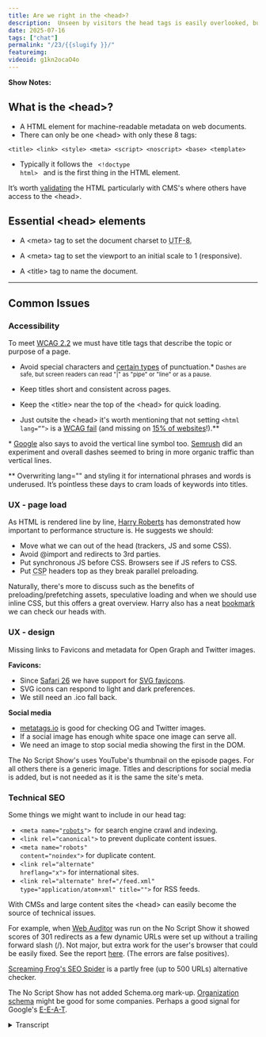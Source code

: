 ```yaml
---
title: Are we right in the <head>?
description:  Unseen by visitors the head tags is easily overlooked, but very important to a website's performance.
date: 2025-07-16
tags: ["chat"]
permalink: "/23/{{slugify }}/"
featureimg: 
videoid: g1kn2ocaO4o
---
```


**Show Notes:**

## What is the &lt;head&gt;?

- A HTML element for machine-readable metadata on web documents.
- There can only be one &lt;head&gt; with only these 8 tags:

`<title> <link> <style> <meta> <script> <noscript> <base> <template>`
 - Typically it follows the <code class="inline-code"> &lt;!doctype html&gt; </code> and is the first thing in the HTML element.
 
 <div class="side-note">
<p>It’s worth <a href="https://validator.w3.org/nu/?showsource=yes&useragent=Validator.nu%2FLV+https%3A%2F%2Fvalidator.w3.org%2Fservices&acceptlanguage=&doc=https%3A%2F%2Fnoscript.show%2F">validating</a> the HTML
 particularly with CMS's where others have access to the &lt;head&gt;.</p>
</div>


## Essential &lt;head&gt; elements

- A &lt;meta&gt; tag to set the document charset to <abbr title="Unicode Transformation Format - 8-bit">UTF-8.</abbr>

- A &lt;meta&gt; tag to set the viewport to an initial scale to 1 (responsive).
- A &lt;title&gt; tag to name the document.


<hr>

## Common Issues

### Accessibility

To meet [WCAG 2.2](https://www.w3.org/WAI/WCAG22/Understanding/page-titled.html) we must have title tags that describe the topic or purpose of a page.

- Avoid special characters and [certain types](https://www.deque.com/blog/dont-screen-readers-read-whats-screen-part-1-punctuation-typographic-symbols/) of punctuation.*<small> Dashes are safe, but screen readers can read "|"  as "pipe" or "line" or as a pause.</small>
- Keep titles short and consistent across pages.

- Keep the &lt;title&gt; near the top of the &lt;head&gt; for quick loading. 

- Just outsite the &lt;head&gt; it's worth mentioning that not setting <code class="inline-code">&lt;html lang=&rdquo;&rdquo;&gt;</code> is a [WCAG fail](https://www.w3.org/WAI/WCAG21/Understanding/language-of-page.html) (and missing on [15% of websites](https://webaim.org/projects/million/)!).**

<div class="side-note">
<p>* <a href="https://www.seroundtable.com/archives/023052.html">Google</a> also says to avoid the vertical line symbol too. <a href="https://www.semrush.com/blog/case-study-should-you-add-pipes-or-dashes-to-your-title-ag-/">Semrush</a>  did an experiment and overall dashes seemed to bring in more organic traffic than vertical lines.</p>

<p>**  Overwriting lang="" and styling it for international phrases and words is underused. It’s pointless these days to cram loads of keywords into titles.
</p>
</div>

### UX - page load 

As HTML is rendered line by line, [Harry Roberts](https://csswizardry.com/) has demonstrated how important to performance structure is. He suggests we should:

- Move what we can out of the head (trackers, JS and some CSS).
- Avoid @import and redirects to 3rd parties.
- Put synchronous JS before CSS. Browsers see if JS refers to CSS. 
- Put <abbr title="Content Security Policy">CSP</abbr> headers top as they break parallel preloading.

<div class="side-note">

<p> Naturally, there's more to discuss such as the benefits of preloading/prefetching assets, speculative loading and when we should use inline CSS, but this offers a great overview.  Harry also has a neat <a href="https://csswizardry.com/ct/">bookmark</a> we can check our heads with.</p>

</div>

### UX - design

Missing links to Favicons and metadata for Open Graph and Twitter images.

**Favicons:**

- Since [Safari 26](https://developer.apple.com/documentation/safari-release-notes/safari-26-release-notes) we have support for [SVG favicons](https://caniuse.com/link-icon-svg).
- SVG icons can respond to light and dark preferences. 
- We still need an .ico fall back.

**Social media**

- [metatags.io](https://metatags.io/?url=https%3A%2F%2Fnoscript.show%2Fabout) is good for checking OG and Twitter images.
-  If a social image has enough white space one image can serve all.
-  We need an image to stop social media showing the first in the DOM. 

<div class="side-note">
<p> The No Script Show's uses YouTube's thumbnail on the episode pages. For all others there is a generic image. Titles and descriptions for social media is added, but is not needed as it is the same the site's meta.
</p>
</div>

### Technical SEO 

Some things we might want to include in our head tag:


- <code class="inline-code">&lt;meta name=&quot;[robots](https://noscript.show/robots.txt)&quot;&gt; </code>for search engine crawl and indexing.
- <code class="inline-code">&lt;link rel=&quot;canonical&quot;&gt;</code> to prevent duplicate content issues.
- <code class="inline-code">&lt;meta name=&quot;robots&quot; content=&quot;noindex&quot;&gt;</code> for duplicate content.
- <code class="inline-code">&lt;link rel=&quot;alternate&quot; hreflang=&quot;x&quot;&gt;</code> for international sites.
- <code class="inline-code">&lt;link rel=&quot;alternate&quot; href=&quot;/feed.xml&quot; type=&quot;application/atom+xml&quot; title=&quot;&quot;&gt;</code>  for RSS feeds.

<div class="side-note">
<p>With CMSs and large content sites the &lt;head&gt; can easily become the source of technical issues.</p>
<p>For example, when <a href="https://www.link-assistant.com/website-auditor/">Web Auditor</a> was run on the No Script Show it showed scores of 301 redirects as a few dynamic URLs were set up without a trailing forward slash (/).  Not major, but extra work for the user's browser that could be easily fixed. See the report <a href="/img/SEO-audit.pdf">here</a>. (The errors are false positives).</p>
<p><a href="https://www.screamingfrog.co.uk/seo-spider/">Screaming Frog's SEO Spider</a>  is a partly free (up to 500 URLs) alternative checker. </p>

<p>The No Script Show has not added Schema.org mark-up. <a href="https://developers.google.com/search/docs/appearance/structured-data/organization">Organization schema</a> might be good for some companies. Perhaps a good signal for Google's <a href="https://developers.google.com/search/docs/fundamentals/creating-helpful-content">E-E-A-T</a>.</p>
</div>

<details> 
<summary>Transcript</summary>



[00:00:05] **Nathan Wrigley:** Hello there and welcome to the No Script Show.

This is our third in a series looking at various components that make up a website. Today we're talking about the head element as it's unseen by visitors. The head is easily overlooked, but a few mistakes can have a dramatic effect on the site overall. As with all episodes in this series, this is in two parts.

First, we'll talk about. Head elements from a technical design and accessibility, SEO as well perspective. Then we'll follow up with a YouTube video looking at some coded examples. And as always, there's David Waumsley who does all the hard work. Hello David. Hello. we call 

[00:00:47] **David Waumsley:** this one, are we right in the head?

And as we've established, I definitely wasn't right in the head, but I've been getting professional help. 

[00:00:54] **Nathan Wrigley:** you, yeah, from a variety of different websites. I might add, not from the medics. I, read the show notes, which you always, you know, very faithfully put together for us. And I have to confess, it's been a long time since I looked at something, which I'm gonna call so basic and it really alarmed me that this incredibly crucial and basic thing I basically didn't know anything about.

no, not great. Yeah. 

[00:01:22] **David Waumsley:** So we got some show notes. Sure. We bring them up then. Indeed. 

[00:01:25] **Nathan Wrigley:** There we are. So are we right in the head? Let's, let's kick it off. So the first one, what is the head? 

[00:01:32] **David Waumsley:** Yeah, so what I've got here, it's fairly simple. It's A-H-T-M-L element for machine readable metadata on web documents, and this is something which I don't think I ever knew as well.

I knew that there could only be one head on a page and I didn't know that there were only eight tags that are supported. No, me neither. And they are, we know these Title link, style, meta and script and no script knew those. Yep. Base and template. I didn't really, I think I understand base. Do you?

No, that was the 

[00:02:10] **Nathan Wrigley:** alarming thing. The first ones that you mentioned. So title, link style, meta script, no script. That was all fine and self-explanatory. However, I saw base and template and Yeah. Basically didn't know what either of them were for. 

[00:02:22] **David Waumsley:** I think, to be honest, I dunno why I stuck on this.

'cause, I don't know. And I think base is the one where you can set the URLs that I used so you could change the whole, it has a knock on effect. So if you are only including these certain URLs, it's a little bit like you can leave the full domain name off your document forward slash so you could have your base being.

no script show and then you could change that to something else, I think. Got it. That's what it does there. Okay. template I'm not so sure on. Okay. We'll just 

[00:02:52] **Nathan Wrigley:** swiftly move on. 

[00:02:54] **David Waumsley:** Yes, let's do that. And it typically follows the doc type HTML, tag that we have, which is a lot simpler these days.

And we would talk reminiscent about the times in the early HTML, where there all these different versions you're 

[00:03:08] **Nathan Wrigley:** have. That's right. It was like a full two lines of impenetrable stuff that you had to basically copy and paste. I could never remember what was required, so I would just copy and paste it every time.

But it was, set and it was XT X-H-T-M-L and all of these numbers and things followed on. But then I think HT ML five came along and, I don't know, I think you said about 2010, something like that and boiled it all down to this simple declaration doc type HTML, which made everything, all of that nonsense go away.

[00:03:37] **David Waumsley:** Yeah. 

[00:03:37] **Nathan Wrigley:** Yeah, because you literally had to 

[00:03:39] **David Waumsley:** pick, didn't you? Which team were going to be on, Yeah. and, generally the head is the, first thing that goes in the HTML element itself. And I've just put here because somebody else told me this, will mention that person, Harry Robertson. It's a good idea to go and validate.

People don't do this these days, but there is the validator@wthree.org, which is good for HT ML validation. and we passed. I've just done it on our site. Oh, 

[00:04:08] **Nathan Wrigley:** okay. Great. Yeah. So we passed. You followed all of those things. You didn't include a tag that couldn't be included or shouldn't be included, and you've got your, document declaration correct.

A bravo, yeah. First thing. 

[00:04:19] **David Waumsley:** Yay. I do that now and I haven't done that. We used to do that in the early years. Again, used to have those little tags that you could put saying that this was 

[00:04:28] **Nathan Wrigley:** valid. H-T-M-L-I know, yeah. 

[00:04:31] **David Waumsley:** Yes, nobody does. Nobody does that these days, but perhaps we should. But there is a caveat with that because a lot of what is seen as good practice is often used in a lot of inline modern CSS.

And if you do that, is gonna churn out lots of errors. 'cause it doesn't recognize modern CSS in there. if it doesn't validate, it's not necessarily a problem. okay, so let's talk about the essentials that we need in a head element. These three things that we really must have in there.

And that's a meta tag to set the documents character set to what is UTF eight, which, oh, David, come on. What does that mean? He says, because you can't see it on the screen there, but I'm hovering over it 'cause I've put it in there. It means Unicode transformation format eight 

[00:05:17] **Nathan Wrigley:** bit. Okay. I didn't know any of that, and I still don't even get what that does.

Like I get it. You've got to include it. why eight bit? I'm not asking that as a question because I'm, I don't know if one, but, anyway, it's required, but what if we made it into a nine or a seven? What would happen? 

[00:05:36] **David Waumsley:** I don't, I don't know how it works, but 

[00:05:38] **Nathan Wrigley:** anyway, 

[00:05:38] **David Waumsley:** we know what it does.

We know we need it. Yeah. Yeah. It allows all those. All those unicodes that are in your fonts or available, any way to be able to use them. And I use them a lot actually. I use like little arrows and stuff and yes, triangles all over. And if I didn't have that, I don't think it would recognize them. So yeah, so we've got that.

And we need a meta tag at two set of view ports to initial scale of one for responsiveness. If we don't, we'll be on our mobile phones and it'll try and show us a desktop view, too wide. We need that and we need a title tag, a name for the document. So particularly screen readers for accessibility so they can read that first and know where they are.

[00:06:19] **Nathan Wrigley:** which, so sorry, just quickly. Then those three are the basics. Like we, we have the, list of eight that you can use, but those three are the ones that you must have, you cannot pass go unless you've got those three included. Yeah, 

[00:06:30] **David Waumsley:** I suspect you prob you've just get. Problems with it, won't you?

You'll get problems with your characters, you'll get problems with scaling. Yeah. And you'll just annoy a lot of people who won't know where they are. Accessibility and a title. Yeah. Good point. Yeah. Yeah, so really the rest of this is about the common issues. Many of these. If not most, I didn't know.

And this is through other people's work. So for accessibility to meet, basic, the basic standard I've put down here will tag 2.2. We must have title tags that describe the topical purpose of a page. And I've got, for those who can see it on YouTube, I've got the document up here. So we just need to make it clear and consistent what our pages.

are telling us on this. So typically I think, and I used to be terrible at this, I used to keep my, I used to put keyword cram stuff 'cause I was into the SEO all the stuff and I didn't have a consistency. It wasn't, now it is about, and it's no script show on our thing and contact, no script show and keep it simple.

the one that was really fascinating, the first bullet point I got here was to avoid special characters and certain types of punctuation. And it's, again, Sarah Suan an accessibility course, which she, it was a sort of passing reference to it, but it's really dangerous for screen readers to be able to put certain things in, so dashes are safe, but when it comes to the vertical line or the pipe, or the line symbol, or whatever you call it, a screen reader.

May choose, depending on which one or combination with your browsers. Choose to read out pipeline or just pause as it would do with the dash. Oh, pause would 

[00:08:13] **Nathan Wrigley:** be 

[00:08:13] **David Waumsley:** a total catastrophe, 

[00:08:15] **Nathan Wrigley:** wouldn't 

[00:08:15] **David Waumsley:** it? no, pause is fine. Just to pause between the, pause. Oh, I see. 

[00:08:19] **Nathan Wrigley:** It's not gonna end there. It's literally no, just create a, like a one second pause.

Okay. Got it. Got it, 

[00:08:24] **David Waumsley:** So it'll work as a dash. So the safest thing is Dash. And honestly, you've been good. You were just telling me that you've generally gone dashes. Suddenly I have this. 

[00:08:32] **Nathan Wrigley:** Yeah, I only went with dashes just 'cause I went with dashes. I could easily have done pipes, but I just went with dashes forever.

So that's what I've used. But pipes to me look more. Appropriate un unless it happens to coincide with a lowercase L, in which case it looks sometimes like you've got two or three Ls next to each, other. So that's weird. But I didn't really, I didn't realize that obviously, back in the day when I started doing titles, I didn't realize that the pipe was gonna be read out by a screen reader.

but there you go. Avoid at all costs. Good, bit of advice. Yeah. 

[00:09:07] **David Waumsley:** Yeah, exactly. I jumped onto it only recently thinking they look quite cool people do this, use pipes. I'm gonna use pipes. And now I realize that it could cause some accessibility problems. But just not only that, interestingly enough, Google also, and I've linked to a document where they say this, they say avoid vertical lines, but I don't think they explain it.

But there is a SEMrush, experiment that they did. A case study where they changed their, pipes for dashes and, it's not entirely conclusive, but there was a improvement on the visitors they had to the site for doing that, which isn't that interesting? 

[00:09:44] **Nathan Wrigley:** Yeah. 

[00:09:45] **David Waumsley:** So, 

[00:09:46] **Nathan Wrigley:** you, not only is it not recommended for the accessibility side of things, but it also appears that Google etal are also giving it some negative weight.

[00:09:58] **David Waumsley:** I dunno why it would change things. it must be a visual thing. Perhaps people can read dashes, it makes more sense. I don't know. But anyway, according to their bit of research, so there's another benefit to doing that. 

[00:10:12] **Nathan Wrigley:** yes. Still, I've gone off my points here. You're on keep title short and consistent across pages.

I suppose you covered 

[00:10:18] **David Waumsley:** that a little bit already. Yeah, I, did, I jumped ahead and so I'll go on to the next one, which is keep the title near to the top of the head for quick loading because obviously if you are on a screen reader or even even if. we'll move on to that and how the order's important.

But if that comes in last, it can be very confusing If something's blocking your title coming up, you don't quite know where you are. And it's even worse for a screen reader, users who need to know where they've landed. So yeah, that's, a key thing. And it's not in the head, but it's worth mentioning that not setting the HML language attribute to something is a wagg fail as well.

Interestingly, even. The present stats on this, it's roughly, it, was amongst the top million sites. There is 15% of sites that don't have one still, which is quite incredible, isn't it? 

[00:11:08] **Nathan Wrigley:** Yeah, that is interesting. I, again, not something because I'm a CMS user and kind of assumed that my CMS.

Doing all of this correctly, all of this is fascinating, and when we finish this episode, I'm going to go and, berate myself for what my CMS of Choice is actually doing. 

[00:11:27] **David Waumsley:** No, it's doing, I think on the sites that I see with you. It is. Got it. And it's got the, interesting thing about that one is, so it, great Britain is the one that's been chosen for yours.

So gb is. it says English as the language, and that's all screen readers can deal with. They're not going to pick out particular accent for England, but you have got England with it. 

[00:11:49] **Nathan Wrigley:** can I go deeper? Can I select Yorkshire Britain as well? It'll make, yeah, but it'll make no 

[00:11:55] **David Waumsley:** impact on those people, but it 

[00:11:57] **Nathan Wrigley:** should.

Okay. Moving on. UX page load. Yeah, I see you've got a dash there. Well done. No pie. 

[00:12:11] **David Waumsley:** this is the interesting bit for me and this is why I thought it was its own topic. So there was a great talk by Harry Roberts, who's a, performance expert. He works on all with all sorts of big, companies. So he is done a lot of research and there's a really good, I've linked to it, the video there.

Where his talk is about getting your head straight and he demonstrates how important structure is, what the order you put things in your head really impacts on your page load. And I'm just gonna cover this quickly 'cause we'll look at it in the next video where I've got the sort of code really that's there.

But, I think the key points for is, that. firstly is that it's the biggest because HTML renders everything from the top of the page, line by line. It makes the head the biggest render blocking element on your page. So from the start, it's. Anything that doesn't need to be in the head.

He says shift out. So if you've got all these sort of trackers or even some CSS that can go in the body these days and any Java script that doesn't need to be there, get rid of it, get it out the head because that will speed things up. His other main point is, avoid things like imports and redirects to other third parties.

And you think where has to call out? Grab some information in there. I don't, there was a big debate, and I dunno if you ever fell on one side of this, about using Google fonts, whether you should, locally load them or whether you should be using their own CDN for this. And there was a lot of people argued.

That the CDM was faster than anything you would like. Yeah. In 

[00:13:48] **Nathan Wrigley:** terms of speed, I was always swung. mo more recently I was swung just by the GDPR argument, not by the speed argument. So that kind of settled it for me. I didn't look at that. Again, it's like Google fonts. I, want to load those locally now just because the Germans are gonna come and get me if, if I don't.

And so that's, that was decision made and, I honestly, I'd forgotten that there was any kind of. Possibility that it would be loaded quicker. My expectation though, would be that if you loaded it from a CDN, given Google's might, and the fact that it's got edges everywhere, I would've thought that would have been quicker.

But it is another request. It's got a, it's got to be requested, then it's got to satisfy that request. but yeah, I don't know. 

[00:14:34] **David Waumsley:** Yeah. according to Harry, no. really it all slows it down. and honestly I did a big for a long period actually, but. Using a page builder. And a lot of the people there thought it was faster with that.

And also, WP Rocket, which I used as a plugin, used to argue that it's better to use the CDN. Okay. And they used to pre-render that or, ahead of time. But no, in what all my experiments, it was the opposite. Local loading was always faster. So I think Harry's right on that one, but it's just Okay.

Interesting. And the other thing, this is the, I thought was the most interesting thing in this talk was that we should put synchronous JavaScript before synchronous CSS or really any CSS. And I didn't know this. And the perfect example is, and I would've done this, I'm sure, yeah, it's not true any longer, but used to get, the Google Analytics code used to be synchronously loading in the early days, the legacy stuff.

[00:15:30] **Nathan Wrigley:** Yep. 

[00:15:31] **David Waumsley:** And it would always tell you to put that at the top of your head. Yeah. And you would go, nah, I'm not putting you, doesn't matter. Top. Yeah, that's right. I want the CSS first. You put it last, but what Heaves recognized out this, and I thought this is the most revealing thing, is that. It will block it because the JavaScript needs to know it.

It sees JavaScript, but it needs to know whether it refers to any CSS that you might have, which it might well 

[00:15:56] **Nathan Wrigley:** do. Yeah. 

[00:15:57] **David Waumsley:** So if you put the CSS first, it goes, hold on. We have to read the whole, just wait there. We have to read the JavaScript and then we'll come back to your cs. Yeah, so it, it blocks the whole thing, yeah.

Synchronous JavaScript and you before your CSS. 

[00:16:10] **Nathan Wrigley:** that makes perfect sense when you say it out loud, but again, yeah. Not something that I had given much thought to. 'cause those, things are usually mysteriously hidden away and you don't bother looking at what the content of that JavaScript package might be.

but it does make sense. If it's gonna call some CSS, why not allow it to have access to the CSS because it's, it the JavaScript comes first. Yeah. Makes sense. 

[00:16:34] **David Waumsley:** And the other thing, I think that was most revealing, but something that doesn't really affect me. But if you have these, CSP headers or content security policy headers, that restrict, where you can bring in things from, you restrict the sources that you, that a lot of people put them quite low.

and they would, according to his research, it would break that parallel preloading that you automatically get, so everything will simultaneously load at the same time. If it can do, if you see, oh, okay. And if you put this somewhere down the bottom, it breaks all of that happening.

so you need to put that right at the very, top. He doesn't mention it, but interestingly, I double checked it and it's actually one of the policies, if you're using a content security policy for security reasons, you need to put it as one of the first things in your head, not just for performance as well.

So 

[00:17:29] **Nathan Wrigley:** yeah, so four important points, most of which I would completely have. Forgotten about and disregarded, therefore, but that's, none of that is hard to remember. Is it? That all makes sense. I'm never gonna be using the CSPs anyway. In all honesty, it's, and most of it, again, in all honesty, I'm letting, WordPress, the CMSI use handle much of this, but it all makes sense doing it that way.

Yep. 

[00:17:52] **David Waumsley:** Yeah, there is. a quick little tool. I'll just bring that up over here, which is a little bookmark you can use that's been made by Harry, where I've actually got it in here. 

[00:18:03] **Nathan Wrigley:** Yeah, I saw that. I, put it in as well and I had a quite, a very quick play. Did 

[00:18:08] **David Waumsley:** you, 

[00:18:09] **Nathan Wrigley:** let's just go 

[00:18:09] **David Waumsley:** back to our site. 

[00:18:10] **Nathan Wrigley:** What does it, yeah, you can click it there.

Now. You might have to reload it. I don't know. 

[00:18:14] **David Waumsley:** No, I think you should come in there. yeah, its pointed out this isn't very revealing. It's pointing out that a blocking style sheet that we've got is the fact that I've. I've got a link to my style sheets here. It's actually a bundled together one rather than inline.

So there's a ongoing argument isn't about whether where you or when and where you should use inline CSS. And where you should interesting enough is quite interesting. Of course, I went to his site just so we can show Harry the person behind all of this. There is, and if we stick it on his, oh, look at this.

He's got black Mark here. His title is blocked by JavaScript. Oh. But of course. No, it's actually, I had a quick look. I thought it's, what's he doing then? He is actually got a little bit of JavaScript, which is measuring the performance of his head. So he's obviously Oh, okay. He's obviously doing some testing at the moment.

Yeah. He's, being very, 

[00:19:06] **Nathan Wrigley:** thorough. Yeah. 

[00:19:07] **David Waumsley:** Yes. anyway, so great little bookmark on that. I think maybe I need to refresh just, oh, we didn't need it. So 

[00:19:13] **Nathan Wrigley:** that's ct, what's that called again? That was, yes, further down. It's, 

[00:19:19] **David Waumsley:** you find it, you'll find it on CSS wizardry if you go to our site.

Anyway, the link is there. Yeah. dot com and CT will get that page up and then you can just add it to your bookmark there. 

[00:19:31] **Nathan Wrigley:** Perfect. Oh, okay. And I'll read that into the audio. So the, this show is gonna be on no script show. Oh yeah. Slash 23, the numeral. So no script show slash two three. You'll be able to follow the, follow the links and get that one.

[00:19:47] **David Waumsley:** Anyway. I, thought that gives a great, as I've made the point here, there's lots of other things to talk about with speed, preloading stuff, speculative loading is something that we'll look at a little bit later and that, do you have any thoughts on the inline CSS? I've noticed that with the WordPress stuff.

There's been a move to stick a lot of your CSS in the head now in line. 

[00:20:09] **Nathan Wrigley:** Yeah, and in all honesty, I've I've just deferred that responsibility to the CMS itself. it's, this whole show is so interesting to me just because of the fact that I've relegated almost every decision. To the CSS, and so I will have thoughts on it going forwards, but up until this point, the answer is basically no.

I haven't been doing any of that. I've just been using a theme, the author of whom I respect, hoping that they're doing all of those bits and pieces correctly. And again, with things like plugins hoping that they're honoring the this that we're talking about. But I'm sure that if I was to go in and inspect it.

Probably wouldn't be the way I want it. it's always been a style. did you say whether things should be in line or not? 

[00:20:55] **David Waumsley:** Yeah, I just think it's been, yeah, I've always gone 

[00:20:56] **Nathan Wrigley:** with a style sheet, to be honest. Yeah. 

[00:21:00] **David Waumsley:** most of what you have hasn't because of the fact that the CMS is, and it's not just WordPress.

I say it's typical for WordPress, but also, we've used the 11 base blog for our site here. By default, I changed it. It, he was outputting it in line. and I've changed it. To go to a link. Which Go to a style sheet. yeah, Which is a render blocking thing. But I, think the thing is, the advantage of, inline is the fact that you stop that render blocking.

But the disadvantage is that every new page you go to after that, you haven't got it cached any longer. So it has to. Reload that from your inline. Whereas that's true. Yeah. Yeah. So that's your, if you think people are going to go to more than one page, then probably, you better, it makes sense 

[00:21:49] **Nathan Wrigley:** to go with a resource rather than inline.

Okay. 

[00:21:52] **David Waumsley:** Yeah. Yeah, I think so. Anyway, it's just. We won't get into that any further. let's move on to next thing. So UX design side of things. So yeah, there's an element of design that comes into our heads, even though users don't see it. We have fons and we have our metadata for our social networks, open graph and Twitter images or X images as they maybe call it now.

So there's a bit of news on that. So I thought this was really fascinating. It's really recent. It's only Safari 26. 

[00:22:20] **Nathan Wrigley:** Yeah. 

[00:22:21] **David Waumsley:** I didn't know this either. Yeah. Yeah. It's just in June and I think it's fully out now. And actually if you look, so they're supporting SVG Favicons, and actually if I just go to the link here, we'll notice, can I use these, right?

So globally we're at almost 78% now with this. And honestly, since I start, I put started this article maybe a couple of weeks ago. Yeah. And it's probably gone up. by 2%. okay, so obviously this, 

[00:22:52] **Nathan Wrigley:** huh? Because of safari. 'cause of Safari 26. Yeah. So it's across the board now. Safari was the holdout. Now safari's come on board.

You're basically good to go. Svg. 

[00:23:01] **David Waumsley:** Yeah. and the good thing about the SVD Fon is that you can have light and dark modes with it. Something you can't do with the, 

[00:23:10] **Nathan Wrigley:** when you say you can do light and dark modes, does it not automatically do you have to. Predefine a light in a dark one, or does it render it differently if it detects that it's on dark mode, for example?

[00:23:23] **David Waumsley:** No, you'll need to put it, you'll need to use the CSS, prefers. That's it. That's it. Color scheme and have an alternative to switch to. But it means it supports that. Quite interesting. I'm just looking at the, can I use here? So it's actually a lot lower, 60, nearly 62% in USA and 64. percent in uk, but of course here in India we are way ahead of you.

Nice. 94%. I wonder why, what is it that we're doing differently? I think it's probably there are less users of, and I think this is where the hold off would be of, mobiles. With Safari on it. Less, apple products, I would guess. Okay. and nearly everybody's on the mobile, so Yeah. Got it. So supported there where I'm Okay.

Anyway. Yeah. So, we still need our ICO fallback. With that on our side, I've really just put a very simple one. you can really spend a lot of time, you can either embed, can't you, different sizes in that format. Yep, So it works in different, and I haven't done that. You've just gone for the one teeny tiny one.

A one tiny, yeah, because I think this is the way forward, but I think it's really fascinating. We'll look at the code anyway a little bit for the SVG icons, but I think it's really cool that you can now create your icon and within that SVG you can add in your preferreds color scheme and the. Device is going to swap.

and it's actually on our site here, but we'll show that I think in the video. the other thing, social media wise, yeah, a great little tool, that I like to use is meta tags.io, which allows you to check what you've got on your site. So I've done it on here and it shows you all the sort of how.

Your image might show on the different platforms. I like that. That's right. Yeah. you can generally get away. So this is the generic one on the about page that I've used. But actually what we're doing on our site is we're bothering the YouTube thumbnail. So when we put the YouTube video up, it's outputting on those episode pages that, but yeah, I think that's pretty cool that you can.

use if you put enough pad in around it. So you need a sort of rough Yeah. You just get away with 

[00:25:39] **Nathan Wrigley:** one, can't you? If you just make sure that it's not too Exactly. I, it's just not bleeding to the edges unless it's just ordinary gradients or colors. Yeah. 

[00:25:48] **David Waumsley:** Yeah, exactly, because Twitter's slightly different to Facebook, or Facebook is a little bit odd because it's usually a 16 to nine ratio, yeah. And that's what Twitter uses, but the other doesn't, anyway. 

[00:26:00] **Nathan Wrigley:** do we still care about things like that though? What I mean is like, how is it that those platforms still have the sway that they have over this kind of stuff? I guess it's just because they are the way people are consuming things, but, although there's like a hotbed of people who use X globally, it's a tiny platform.

Form really compared to the likes of Facebook and Instagram and TikTok. But nevertheless, I guess they just, yeah, they set the agenda and they get to keep the, they get to keep the spoils. 

[00:26:27] **David Waumsley:** Yeah. And if you've got the format, the two formats for, the open graph, it's gonna be used by all the other ones.

blue Sky and Slack and 

[00:26:37] **Nathan Wrigley:** all those kind of things. On, my SEO plugin of choice in WordPress, it, just requires those two, it calls it Facebook and Twitter. and you just, and it gives you a demo much like you've just seen inside the plugin, and you can judge for yourself whether you've got the alignment wrong.

But mostly if you just have a little bit of a board around the edge of nothingness, then it, anything will work. You only need one. You don't need two. 

[00:27:02] **David Waumsley:** Anyway. I put it down as a problem. I didn't explain that. Yeah. Just because you could have them missing, and I had it missing. I forgot the social media on somebody's site and they were going, oh, it looks really awful.

And of course what it does is it takes the first thing in the dom, which was actually a mega menu in our case, a tiny image in it. It was so I had to put a generic one in there. But, yeah. we'll move into that more. Let's talk about the. Technical, SEO. So just a little bit about what we might wanna include in our head.

we've, robots is probably something that we might want to have a met name of robots so we can control the. Search engines crawl. 

[00:27:42] **Nathan Wrigley:** try to control no real control of that at all. But yeah, 

[00:27:47] **David Waumsley:** you are onto something there. Let me just go over here. There is ours, sorry for those who are just listening, but you'll, you've got loads 

[00:27:53] **Nathan Wrigley:** in there.

That's 

[00:27:55] **David Waumsley:** interesting. I've just done it and, it'll be close to your heart here, but you'll see here that I'm disallowing. Claude Bot, 

[00:28:02] **Nathan Wrigley:** Amazon bot. Oh, interesting. All the ai I'm trying do you for a minute imagine that they're gonna honor that. Do you think, for example, chat, GPT bot is gonna come along and go, oh, disallowed.

Yeah. Fine. We'll disallow it. That's fine. I don't know. 

[00:28:18] **David Waumsley:** I've got that and I've also got robots written in their head as well, saying No AI as well. okay. These are my two things. It'll be fascinating to, I, I dunno if I'll know, but I, certainly do see. On a lot of my sites that it's used on a lot more server resources now.

Oh, 

[00:28:34] **Nathan Wrigley:** did you see that CloudFlare have been taking steps, about this because they obviously don't believe.

That the declaration there, disallow, for example, chat, GPT or what have you, they're obviously not taking that seriously because they've got this, new thing where they're going, to basically drop traffic and they govern about 20% of the web. So they've got fairly sharp teeth, but, they're either going to tie them up in a kind of like an endless loop of content, which you know, is not real, but is.

Kind of, it's there, but it's not actually what they want to consume or they're just gonna drop the traffic unless you pay them. I dunno if you caught sight of any of that, but I definitely wouldn't be trusting these companies. 

[00:29:17] **David Waumsley:** Yeah, I got it from your other show. I wouldn't have known about it.

Okay. Yeah, it did amuse me, but yes, same as you. I'm. I'm not sure if I want another big megacorp to help me with the problems of other mega corps, 

[00:29:29] **Nathan Wrigley:** Yeah. 

[00:29:29] **David Waumsley:** That's 

[00:29:29] **Nathan Wrigley:** a good way of encapsulating it. Yeah. Okay. Yeah. Maybe Cloud Flow is our friend now, but who knows what they'll be in a decade's time.

Okay. Anyway, there we go. That was the robots one. Where are we next? Canonical. 

[00:29:41] **David Waumsley:** Yes. Canonical. Yeah, it, which confuses me. This, oh, I've got robots twice on my list here, but that's, oh, that's okay. Yes. It should be so canonical. You've got two ways of ex exclude to avoid the duplicate content issue. And duplicate content issue isn't something you get penalized by with the search engines.

There's, it's just that for, you want to be listed for the right. Direction to that content, don't you? So C canonical tags are a good way, or the other way is to go with, and this is written wrong on my notes, so I'll change it. A MET data that's saying this content is no index or something. So you, yeah, So just to ignore it if it is a duplicate. So they're quite key things. I've got canonical working and it. To be honest, it's a bit of a mess. Maybe we'll look at it in the next, session. 'cause I have to put all this programming in to make sure that when we've got all these separate pages that I dynamically created with the system, that I had something that was changing my, data there to, read that out as a different page.

Oh gosh. Yeah. So it got, it can get quite complex. Probably It's a lot easier sometimes just to Okay. Say, index, and then the one I didn't even know about, It's just doing this research on their ones, the alternative language for X on that, for internet, again, it's another duplicate content thing.

you're supposed to really specify which language you're primarily in. Also. Otherwise, you can get duplicate content issues with that if you've got different languages. 

[00:31:07] **Nathan Wrigley:** So for example, if a page is in, is once in Italian, once in English, once in Spanish, and what have you, is to declare it with this alternative language.

[00:31:15] **David Waumsley:** Yes, I think so. So you can end up with some problems there. Okay. And finally, this's, just the other one that we needed to put in, which is again, a link, alternative, which is leading to where your feed pages, if you've got RSS feeds, which we do in this, we do. there was something interesting I do think from the technical SEO side of things, and I, did a test.

I used, this was a deal about ages back because it's quite expensive. There's a web auditor, which is I remember that. Yeah. Yeah, exactly. And there is a, an alternative for partly free screaming frog's, SEO spider, where you can crawl your pages. So I did this. Recently, and because I didn't put forward slashes on some of my addresses in my head, I got.

So many 3 0 1 redirects, but I have, sorry, again, to those people who are viewing this, I did actually put, there is a link there that shows our results on this. So it's quite, useful to, to see 

[00:32:16] **Nathan Wrigley:** where there are issues. sorry, was that a, an, was that a missing? Trailing forward slash at the end of the url?

Yeah, 

[00:32:24] **David Waumsley:** so yes, no script show and often I've put that in the dynamic URLs without the trailing slash but our setup automatically goes to the trailing slash so when I put it in there, it's having to do this redirect every time. Okay. Got it. Which is obviously going to have some slight impact on the user because it means their browser has to do more work.

[00:32:45] **Nathan Wrigley:** I again, haven't given that enough thought, but I will give that enough thought. But it's one of those things that when you paste the URL without the trailing slash, it looks more human readable. So let's say you paste that link into an email or something like that where you know it's being consumed by eyeballs, then you have the intuition that it'll look better if it's not got a training slash, or at least I do.

But obviously then the browser has to do work to say, wait, no. Add it. Okay. Yeah. Good to know. Yeah. 

[00:33:13] **David Waumsley:** our setup is to always have the trailing slasher, which I think is pretty much the same in most WordPress if you automatically put it in. Yeah. And it's probably taking care on that, but with me doing it myself manually.

Exactly. Yeah. I left them off and I create a whole bunch of issues here. But yeah, I think these tools are pretty good. obviously this. Premium thing, and I was lucky to get some deal earlier on, but it does a really good job of picking out all the sort of silly redirects that you can get as a source of your head.

there are some errors which are showing on here, but I'll just tell you that this is a bot error. So it's saying it can't find something, and it's also saying there's some broken links, but in natural fact, it's the bot, it's, CloudFlare protecting me. Oh, from, the bot crawling my email address.

[00:33:58] **Nathan Wrigley:** Okay. Okay. I can well understand why they're doing that. Yeah. Okay. Swings and roundabouts with CloudFlare today then. 

[00:34:04] **David Waumsley:** Yeah. Yeah. So they're doing a good job there, but they are showing me errors on there, but that was, yeah. So we've tied it up our head a little bit now. Yeah. 

[00:34:14] **Nathan Wrigley:** I've always had a fairly messy head, to be honest.

And, now I'm feeling as if I've had a qua. I've had a, I've had a smart haircut and a buffing up. No, that's really interesting. That's great. Just. For the people who are listening to this once more, if you wanna follow the bits and pieces that David has put on that page, it's gonna amend the few things I think probably that he said needed amending no script show slash 23.

And then in a few moments from now, David and I are going to record a, visual version where David goes through this in more detail on the screen, so less audio, more video, and you'll be able to find that. no script show slash learn slash 14 with a trailing slash I might add. but it looks better like that, so I'm leaving it like that.

So there you go. You'll be able to find that as well. So there'll be some, addendum to this content. Is that it? Have we done for this one? 

[00:35:11] **David Waumsley:** Yeah. then, we'll, we're gonna look at the head now as a component in a bit of code that the way it's set up actually on our site. I just thought it's quite interesting what, Where the series might go actually. Yeah, 

[00:35:23] **Nathan Wrigley:** yeah. Honestly, there was like, that's 1 0 1 basic stuff that we've just covered, and I knew way less than 30% of it. So 

[00:35:32] **David Waumsley:** yeah, I was just, I, was flushing red all the way through reading this stuff, putting it together, going, oh my god. Basic, stuff. 

[00:35:39] **Nathan Wrigley:** Okay, so in which case we will, we'll pause the recording there and, we'll see you next time.

If you're listening to the audio, if not, come and join us for the video. See you in a bit. 

[00:35:48] **David Waumsley:** Bye. 

[00:35:49] **Nathan Wrigley:** Bye.



</details> 